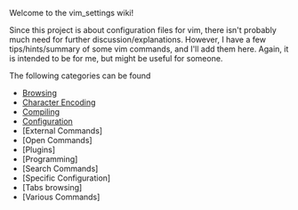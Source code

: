 Welcome to the vim_settings wiki!

Since this project is about configuration files for vim, there isn't probably much need for further discussion/explanations. However, I have a few tips/hints/summary of some vim commands, and I'll add them here. Again, it is intended to be for me, but might be useful for someone.

The following categories can be found

- [Browsing](Browsing)
- [Character Encoding](Character-Encoding)
- [Compiling](Compiling)
- [Configuration](Configuration)
- [External Commands]
- [Open Commands]
- [Plugins]
- [Programming]
- [Search Commands]
- [Specific Configuration]
- [Tabs browsing]
- [Various Commands]